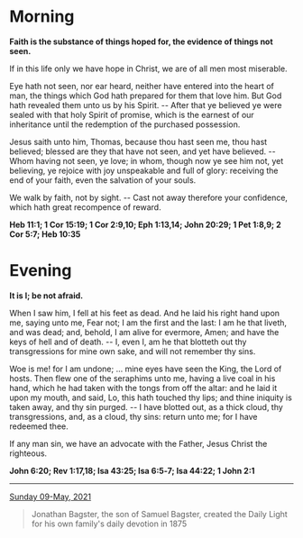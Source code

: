 # Morning

**Faith is the substance of things hoped for, the evidence of things not seen.**
 
If in this life only we have hope in Christ, we are of all men most miserable.
 
Eye hath not seen, nor ear heard, neither have entered into the heart of man, the things which God hath prepared for them that love him. But God hath revealed them unto us by his Spirit. -- After that ye believed ye were sealed with that holy Spirit of promise, which is the earnest of our inheritance until the redemption of the purchased possession.
 
Jesus saith unto him, Thomas, because thou hast seen me, thou hast believed; blessed are they that have not seen, and yet have believed. -- Whom having not seen, ye love; in whom, though now ye see him not, yet believing, ye rejoice with joy unspeakable and full of glory: receiving the end of your faith, even the salvation of your souls.
 
We walk by faith, not by sight. -- Cast not away therefore your confidence, which hath great recompence of reward.  

**Heb 11:1; 1 Cor 15:19; 1 Cor 2:9,10; Eph 1:13,14; John 20:29; 1 Pet 1:8,9; 2 Cor 5:7; Heb 10:35**

# Evening

**It is I; be not afraid.**
 
When I saw him, I fell at his feet as dead. And he laid his right hand upon me, saying unto me, Fear not; I am the first and the last: I am he that liveth, and was dead; and, behold, I am alive for evermore, Amen; and have the keys of hell and of death. -- I, even I, am he that blotteth out thy transgressions for mine own sake, and will not remember thy sins.
 
Woe is me! for I am undone; ... mine eyes have seen the King, the Lord of hosts. Then flew one of the seraphims unto me, having a live coal in his hand, which he had taken with the tongs from off the altar: and he laid it upon my mouth, and said, Lo, this hath touched thy lips; and thine iniquity is taken away, and thy sin purged. -- I have blotted out, as a thick cloud, thy transgressions, and, as a cloud, thy sins: return unto me; for I have redeemed thee.
 
If any man sin, we have an advocate with the Father, Jesus Christ the righteous.  

**John 6:20; Rev 1:17,18; Isa 43:25; Isa 6:5‑7; Isa 44:22; 1 John 2:1**

---

[Sunday 09-May, 2021](https://t.me/s/daily_light)

> Jonathan Bagster, the son of Samuel Bagster, created the Daily Light for his own family's daily devotion in 1875

